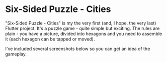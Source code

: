 # Six-Sided Puzzle - Cities
"Six-Sided Puzzle - Cities" is my the very first (and, I hope, the very last) Flutter project. 
It's a puzzle game - quite simple but exciting. The rules are plain - you have a picture, divided into hexagons and you need to assemble it (each hexagon can be tapped or moved).

I've included several screenshots below so you can get an idea of the gameplay.
